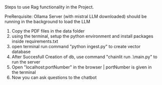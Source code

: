 Steps to use Rag functionality in the Project.

PreRerquisite: Ollama Server (with mistral LLM downloaded) should be running in the background to load the LLM

1. Copy the PDF files in the data folder
2. using the terminal, setup the python environment and install packages inside requirements.txt
3. open terminal run command "python ingest.py" to create vector database
4. After Succesfull Creation of db, use command "chainlit run .\main.py" to run the server
5. Open "localhost:portNumber" in the browser | portNumber is given in the terminal
6. Now you can ask questions to the chatbot
